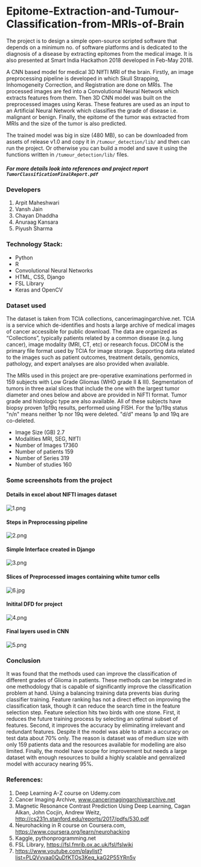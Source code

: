 # Epitome-Extraction-and-Tumour-Classification-from-MRIs-of-Brain 
The project is to design a simple open-source scripted software that depends on a minimum no. of software platforms and is dedicated to the diagnosis of a disease by extracting epitomes from the medical image. It is also presented at Smart India Hackathon 2018 developed in Feb-May 2018.

A CNN based model for medical 3D NIfTI MRI of the brain. Firstly, an image preprocessing pipeline is developed in which Skull Strapping, Inhomogeneity Correction, and Registration are done on MRIs. The processed images are fed into a Convolutional Neural Network which extracts features from them. Then 3D CNN model was built on the preprocessed images using Keras. These features are used as an input to an Artificial Neural Network which classifies the grade of disease i.e. malignant or benign. Finally, the epitome of the tumor was extracted from MRIs and the size of the tumor is also predicted. 

The trained model was big in size (480 MB), so can be downloaded from assets of release v1.0 and copy it in `/tumour_detection/lib/` and then can run the project.
Or otherwise you can build a model and save it using the functions written in `/tumour_detection/lib/` files.
##### For more details look into references and project report `TumorClassificationFinalReport.pdf`

### Developers
1. Arpit Maheshwari
2. Vansh Jain
3. Chayan Dhaddha
4. Anuraag Kansara
5. Piyush Sharma

### Technology Stack:
* Python
* R
* Convolutional Neural Networks
* HTML, CSS, Django
* FSL Library
* Keras and OpenCV

### Dataset used 
The dataset is taken from TCIA collections, cancerimagingarchive.net. TCIA is a service which
de-identifies and hosts a large archive of medical images of cancer accessible for public
download. The data are organized as “Collections”, typically patients related by a common
disease (e.g. lung cancer), image modality (MRI, CT, etc) or research focus. DICOM is the
primary file format used by TCIA for image storage. Supporting data related to the images such
as patient outcomes, treatment details, genomics, pathology, and expert analyses are also
provided when available.

The MRIs used in this project are pre-operative examinations performed in 159 subjects with
Low Grade Gliomas (WHO grade II & III). Segmentation of tumors in three axial slices that
include the one with the largest tumor diameter and ones below and above are provided in
NiFTI format. Tumor grade and histologic type are also available. All of these subjects have
biopsy proven 1p19q results, performed using FISH. For the 1p/19q status "n/n" means neither
1p nor 19q were deleted. "d/d" means 1p and 19q are co-deleted. 

* Image Size (GB) 2.7
* Modalities MRI, SEG, NIfTI
* Number of Images 17360
* Number of patients 159
* Number of Series 319
* Number of studies 160


### Some screenshots from the project 
#### Details in excel about NIFTI images dataset
![1.png](./images/1.png)
#### Steps in Preprocessing pipeline
![2.png](./images/2.png)
#### Simple Interface created in Django
![3.png](./images/3.png)
#### Slices of Preprocessed images containing white tumor cells
![6.jpg](./images/6.jpg)
#### Initital DFD for project
![4.png](./images/4.png)
#### Final layers used in CNN
![5.png](./images/5.PNG)

### Conclusion
It was found that the methods used can improve the classification of different grades of Glioma in patients. These methods can be integrated in one methodology that is capable of significantly improve the classification problem at hand. Using a balancing training data prevents bias during classifier training. Feature ranking has not a direct effect on improving the classification task, though it can reduce the search time in the feature selection step. Feature selection hits two birds with one stone. First, it reduces the future training process by selecting an optimal subset of features. Second, it improves the accuracy by eliminating irrelevant and redundant features. Despite it the model was able to attain a accuracy on test data about 70% only. The reason is dataset was of medium size with only 159 patients data and the resources available for modelling are also limited. Finally, the model have scope for improvement but needs a large dataset with enough resources to build a highly scalable and genralized model with accuracy nearing 95%. 

### References:
1. Deep Learning A-Z course on Udemy.com
2. Cancer Imaging Archive, www.cancerimagingarchivearchive.net
3. Magnetic Resonance Contrast Prediction Using Deep Learning, Cagan Alkan, John Cocjin, Andrew Weitz, http://cs231n.stanford.edu/reports/2017/pdfs/530.pdf
4. Neurohacking in R course on Coursera.com, https://www.coursera.org/learn/neurohacking
5. Kaggle, pythonprogramming.net 
6. FSL Library, https://fsl.fmrib.ox.ac.uk/fsl/fslwiki
7. https://www.youtube.com/playlist?list=PLQVvvaa0QuDfKTOs3Keq_kaG2P55YRn5v
